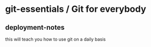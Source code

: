 # git-essentials / Git for everybody

## deployment-notes
 this will teach you how to use git on a daily basis
